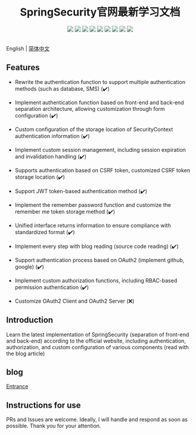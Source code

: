 <div align=center>
<h1>
  SpringSecurity官网最新学习文档
  </h1>
</div>


<div align=center>
<img src="https://img.shields.io/badge/jdk-17-blue"/>
<img src="https://img.shields.io/badge/spring_boot-3.3-lightBlue"/>
<img src="https://img.shields.io/badge/spring_security-6.0-red"/>
<img src="https://img.shields.io/badge/mybatis-3.0.2-purple"/>
<img src="https://img.shields.io/badge/jwt-0.12.3-brightgreen"/>
<img src="https://img.shields.io/badge/mysql-8.0-green"/>
<img src="https://img.shields.io/badge/redis-3.0.3-orange"/>
<img src="https://img.shields.io/badge/OAuth-2-green"/>
<img src="https://img.shields.io/badge/RBAC-brightgreen"/>
</div>


<br>English | [简体中文](https://github.com/Breeze1203/springsecurity6.0/tree/main)</br>

## Features

- Rewrite the authentication function to support multiple authentication methods (such as database, SMS) (✔️)
* Implement authentication function based on front-end and back-end separation architecture, allowing customization through form configuration (✔️)
* Custom configuration of the storage location of SecurityContext authentication information (✔️)
* Implement custom session management, including session expiration and invalidation handling (✔️)
* Supports authentication based on CSRF token, customized CSRF token storage location (✔️)
* Support JWT token-based authentication method (✔️)
* Implement the remember password function and customize the remember me token storage method (✔️)
* Unified interface returns information to ensure compliance with standardized format (✔️)
* Implement every step with blog reading (source code reading) (✔️)

* Support authentication process based on OAuth2 (implement github, google) (✔️)
* Implement custom authorization functions, including RBAC-based permission authentication (✔️)
* Customize OAuth2 Client and OAuth2 Server (❌)
## Introduction

Learn the latest implementation of SpringSecurity (separation of front-end and back-end) according to the official website, including authentication, authorization, and custom configuration of various components (read with the blog article)

## blog

[Entrance](http://www.techkid.top/)

## Instructions for use

PRs and Issues are welcome. Ideally, I will handle and respond as soon as possible. Thank you for your attention.
